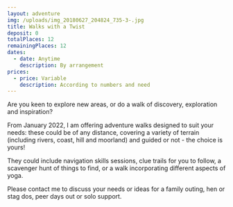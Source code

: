 ```yaml
---
layout: adventure
img: /uploads/img_20180627_204824_735-3-.jpg
title: Walks with a Twist
deposit: 0
totalPlaces: 12
remainingPlaces: 12
dates:
  - date: Anytime
    description: By arrangement
prices:
  - price: Variable
    description: According to numbers and need
---
```

Are you keen to explore new areas, or do a walk of discovery, exploration and inspiration?

From January 2022, I am offering adventure walks designed to suit your needs: these could be of any distance, covering a variety of terrain (including rivers, coast, hill and moorland) and guided or not - the choice is yours!

They could include navigation skills sessions, clue trails for you to follow, a scavenger hunt of things to find, or a walk incorporating different aspects of yoga.

Please contact me to discuss your needs or ideas for a family outing, hen or stag dos, peer days out or solo support.